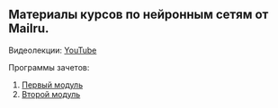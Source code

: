 ## Материалы курсов по нейронным сетям от Mailru.

Видеолекции: [YouTube](https://www.youtube.com/watch?v=Am82yvUSwRE&list=PLrCZzMib1e9oOGNLh6_d65HyfdqlJwTQP&index=1)

Программы зачетов:
1. [Первый модуль](https://drive.google.com/open?id=1SsYE1lKZOpAhNzi_G8R3FoMh_wxjyzWYajj2_WA9qcc)
2. [Второй модуль](https://drive.google.com/open?id=1_X6B_9KXeurrUpq4nUC3elQjbThzg3YOoTiVLICZ0Zw)
